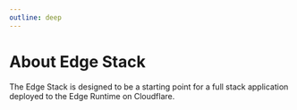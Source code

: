 ```yaml
---
outline: deep
---
```


# About Edge Stack

The Edge Stack is designed to be a starting point for a full stack application deployed to the Edge Runtime on Cloudflare.